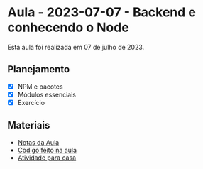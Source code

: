 # Aula - 2023-07-07 - Backend e conhecendo o Node

Esta aula foi realizada em 07 de julho de 2023.

## Planejamento

- [x] NPM e pacotes
- [x] Módulos essenciais
- [x] Exercício

## Materiais

- [Notas da Aula](./notas.md)
- [Codigo feito na aula](./codigo)
- [Atividade para casa](./atividade.md)
